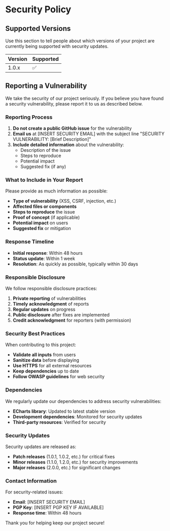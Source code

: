 # Security Policy

## Supported Versions

Use this section to tell people about which versions of your project are currently being supported with security updates.

| Version | Supported          |
| ------- | ------------------ |
| 1.0.x   | :white_check_mark: |

## Reporting a Vulnerability

We take the security of our project seriously. If you believe you have found a security vulnerability, please report it to us as described below.

### Reporting Process

1. **Do not create a public GitHub issue** for the vulnerability
2. **Email us** at [INSERT SECURITY EMAIL] with the subject line "SECURITY VULNERABILITY: [Brief Description]"
3. **Include detailed information** about the vulnerability:
   - Description of the issue
   - Steps to reproduce
   - Potential impact
   - Suggested fix (if any)

### What to Include in Your Report

Please provide as much information as possible:

- **Type of vulnerability** (XSS, CSRF, injection, etc.)
- **Affected files or components**
- **Steps to reproduce** the issue
- **Proof of concept** (if applicable)
- **Potential impact** on users
- **Suggested fix** or mitigation

### Response Timeline

- **Initial response**: Within 48 hours
- **Status update**: Within 1 week
- **Resolution**: As quickly as possible, typically within 30 days

### Responsible Disclosure

We follow responsible disclosure practices:

1. **Private reporting** of vulnerabilities
2. **Timely acknowledgment** of reports
3. **Regular updates** on progress
4. **Public disclosure** after fixes are implemented
5. **Credit acknowledgment** for reporters (with permission)

### Security Best Practices

When contributing to this project:

- **Validate all inputs** from users
- **Sanitize data** before displaying
- **Use HTTPS** for all external resources
- **Keep dependencies** up to date
- **Follow OWASP guidelines** for web security

### Dependencies

We regularly update our dependencies to address security vulnerabilities:

- **ECharts library**: Updated to latest stable version
- **Development dependencies**: Monitored for security updates
- **Third-party resources**: Verified for security

### Security Updates

Security updates are released as:

- **Patch releases** (1.0.1, 1.0.2, etc.) for critical fixes
- **Minor releases** (1.1.0, 1.2.0, etc.) for security improvements
- **Major releases** (2.0.0, etc.) for significant changes

### Contact Information

For security-related issues:

- **Email**: [INSERT SECURITY EMAIL]
- **PGP Key**: [INSERT PGP KEY IF AVAILABLE]
- **Response time**: Within 48 hours

Thank you for helping keep our project secure!
